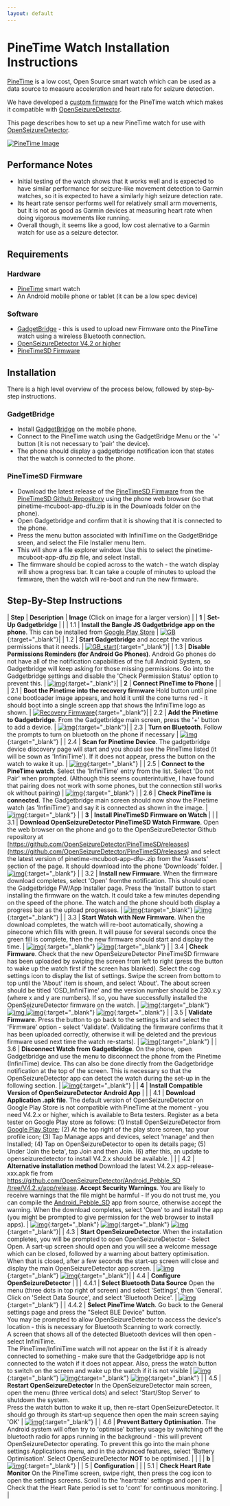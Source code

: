 ```yaml
---
layout: default
---
```


# PineTime Watch Installation Instructions

[PineTime](https://www.pine64.org/pinetime/) is a low cost, Open Source smart watch which can be used as a data source to measure acceleration and heart rate for seizure detection.   

We have developed a [custom firmware](https://github.com/OpenSeizureDetector/PineTimeSD) for the PineTime watch which makes it compatible with [OpenSeizureDetector](https://openseizuredetector.org.uk).

This page describes how to set up a new PineTime watch for use with [OpenSeizureDetector](https://openseizuredetector.org.uk).

[![PineTime Image](/assets/images/pinetime-installation-images/pinetime.png)](https://www.pine64.org/pinetime/)


## Performance Notes 
  * Initial testing of the watch shows that it works well and is expected to have similar performance for seizure-like movement detection to Garmin watches, so it is expected to have a similarly high seizure detection rate.    
  * Its heart rate sensor performs well for relatively small arm movements, but it is not as good as Garmin devices at measuring heart rate when doing vigorous movements like running.
  * Overall though, it seems like a good, low cost alernative to a Garmin watch for use as a seizure detector.


## Requirements

### Hardware
  - [PineTime](https://www.pine64.org/pinetime/) smart watch
  - An Android mobile phone or tablet (it can be a low spec device)


### Software
  - [GadgetBridge](https://play.google.com/store/apps/details?id=com.espruino.gadgetbridge.banglejs&hl=en&gl=US) - this is used to upload new Firmware onto the PineTime watch using a wireless Bluetooth connection.
  - [OpenSeizureDetector V4.2 or higher](https://github.com/OpenSeizureDetector/Android_Pebble_SD/tree/V4.2.x/app/release)
  - [PineTimeSD Firmware](https://github.com/OpenSeizureDetector/PineTimeSD/releases/latest)


## Installation

There is a high level overview of the process below, followed by step-by-step instructions.

### GadgetBridge
  - Install [GadgetBridge](https://play.google.com/store/apps/details?id=com.espruino.gadgetbridge.banglejs&hl=en&gl=US) on the mobile phone.
  - Connect to the PineTime watch using the GadgetBridge Menu or the '+' button (it is not necessary to 'pair' the device).
  - The phone should display a gadgetbridge notification icon that states that the watch is connected to the phone.

### PineTimeSD Firmware
  - Download the latest release of the [PineTimeSD Firmware](https://github.com/OpenSeizureDetector/PineTimeSD) from the [PineTimeSD Github Repository](https://github.com/OpenSeizureDetector/PineTimeSD) using the phone web browser (so that pinetime-mcuboot-app-dfu.zip is in the Downloads folder on the phone).
  - Open Gadgetbridge and confirm that it is showing that it is connected to the phone.
  - Press the menu button associated with InfiniTime on the GadgetBridge sreen, and select the File Installer menu Item.
  - This will show a file explorer window.  Use this to select the pinetime-mcuboot-app-dfu.zip file, and select Install.
  - The firmware should be copied across to the watch - the watch display will show a progress bar.  It can take a couple of minutes to upload the firmware, then the watch will re-boot and run the new firmware.


## Step-By-Step Instructions

| **Step** | **Description** |  **Image** (Click on image for a larger version) | 
| **1**    | **Set-Up Gadgetbridge** | |
| 1.1   | **Install the Bangle JS Gadgetbridge app on the phone**.  This can be installed from [Google Play Store](https://play.google.com/store/apps/details?id=com.espruino.gadgetbridge.banglejs) | [![GB](/assets/images/pinetime-installation-images/DSC_0220.JPG)](/assets/images/pinetime-installation-images/DSC_0220.JPG){:target="_blank"}| 
| 1.2    | **Start Gadgetbridge** and accept the various permissions that it needs. | [![GB_start](/assets/images/pinetime-installation-images/DSC_0223.JPG)](/assets/images/pinetime-installation-images/DSC_0223.JPG){:target="_blank"}| 
| 1.3    | **Disable Permissions Reminders (for Android Go Phones)**.  Android Go phones do not have all of the notification capabilities of the full Android System, so Gadgetbridge will keep asking for those missing permissions.   Go into the Gadgetbridge settings and disable the 'Check Permission Status' option to prevent this.  | [![img](/assets/images/pinetime-installation-images/DSC_0226.JPG)](/assets/images/pinetime-installation-images/DSC_0226.JPG){:target="_blank"}| 
| **2** | **Connect PineTime to Phone** | |
| 2.1   | **Boot the Pinetime into the recovery firmware** Hold button until pine cone bootloader image appears, and hold it until the cone turns red - it should boot into a single screen app that shows the InfiniTime logo as shown.  | [![Recovery Firmware](/assets/images/pinetime-installation-images/DSC_0218.JPG)](/assets/images/pinetime-installation-images/DSC_0218.JPG){:target="_blank"}|
| 2.2   | **Add the Pinetime to Gadgetbridge**.  From the Gadgetbridge main screen, press the '+' button to add a device.  | [![img](/assets/images/pinetime-installation-images/DSC_0227.JPG)](/assets/images/pinetime-installation-images/DSC_0227.JPG){:target="_blank"}| 
| 2.3   | **Turn on Bluetooth**.  Follow the prompts to turn on bluetooth on the phone if necessary  | [![img](/assets/images/pinetime-installation-images/DSC_0228.JPG)](/assets/images/pinetime-installation-images/DSC_0228.JPG){:target="_blank"} | 
| 2.4  | **Scan for Pinetime Device**.  The gadgetbridge device discovery page will start and you should see the PineTime listed (it will be sown as 'InfiniTime').   If it does not appear, press the button on the watch to wake it up.  | [![img](/assets/images/pinetime-installation-images/DSC_0233.JPG)](/assets/images/pinetime-installation-images/DSC_0233.JPG){:target="_blank"} | 
| 2.5 | **Connect to the PineTime watch**.  Select the 'InfiniTime' entry from the list.   Select 'Do not Pair' when prompted.  (Although this seems counterintuitive, I have found that pairing does not work with some phones, but the connection still works ok without pairing)  | [![img](/assets/images/pinetime-installation-images/DSC_0234.JPG)](/assets/images/pinetime-installation-images/DSC_0234.JPG){:target="_blank"} | 
| 2.6 | **Check PineTime is connected**.   The Gadgetbridge main screen should now show the Pinetime watch (as 'InfiniTime') and say it is connected as shown in the image.  | [![img](/assets/images/pinetime-installation-images/DSC_0235.JPG)](/assets/images/pinetime-installation-images/DSC_0235.JPG){:target="_blank"} | 
| **3** | **Install PineTimeSD Firmware on Watch** | |
| 3.1    | **Download OpenSeizureDetector PineTimeSD Watch Firmware**.  Open the web browser on the phone and go to the OpenSeizureDetector Github repository at [https://github.com/OpenSeizureDetector/PineTimeSD/releases](https://github.com/OpenSeizureDetector/PineTimeSD/releases) and select the latest version of pinetime-mcuboot-app-dfu-<version number>.zip from the 'Asssets' section of the page.   It should download into the phone 'Downloads' folder. | [![img](/assets/images/pinetime-installation-images/DSC_0240.JPG)](/assets/images/pinetime-installation-images/DSC_0240.JPG){:target="_blank"} | 
| 3.2    | **Install new Firmware**.  When the firmware download completes, select 'Open' fromthe notification.  This should open the Gadgetbridge FW/App Installer page.   Press the 'Install' button to start installing the firmware on the watch.    It could take a few minutes depending on the speed of the phone.   The watch and the phone should both display a progress bar as the upload progresses.  | [![img](/assets/images/pinetime-installation-images/DSC_0242.JPG)](/assets/images/pinetime-installation-images/DSC_0242.JPG){:target="_blank"}  [![img](/assets/images/pinetime-installation-images/DSC_0245.JPG)](/assets/images/pinetime-installation-images/DSC_0245.JPG){:target="_blank"} | 
| 3.3    | **Start Watch with New Firmware**.  When the download completes, the watch will re-boot automatically, showing a pinecone which fills with green.   It will pause for several seconds once the green fill is complete, then the new firmware should start and display the time.  | [![img](/assets/images/pinetime-installation-images/DSC_0247.JPG)](/assets/images/pinetime-installation-images/DSC_0247.JPG){:target="_blank"} [![img](/assets/images/pinetime-installation-images/DSC_0248.JPG)](/assets/images/pinetime-installation-images/DSC_0248.JPG){:target="_blank"} | 
| 3.4    | **Check Firmware**.  Check that the new OpenSeizureDetector PineTimeSD firmware has been uploaded by swiping the screen from left to right (press the button to wake up the watch first if the screen has blanked).   Select the cog settings icon to display the list of settings.   Swipe the screen from bottom to top until the 'About' item is shown, and select 'About'.   The about screen should be titled 'OSD_InfiniTime' and the version number should be 230.x.y (where x and y are numbers).   If so, you have successfully installed the OpenSeizureDetector firmware on the watch. | [![img](/assets/images/pinetime-installation-images/DSC_0249.JPG)](/assets/images/pinetime-installation-images/DSC_0249.JPG){:target="_blank"} [![img](/assets/images/pinetime-installation-images/DSC_0250.JPG) ![img](/assets/images/pinetime-installation-images/DSC_0252.JPG)](/assets/images/pinetime-installation-images/DSC_0250.JPG){:target="_blank"} [![img](/assets/images/pinetime-installation-images/DSC_0252.JPG)](/assets/images/pinetime-installation-images/DSC_0252.JPG){:target="_blank"} | 
| 3.5    | **Validate Firmware**.  Press the button to go back to the settings list and select the 'Firmware' option - select 'Validate'.  (Validating the firmware confirms that it has been uploaded correctly, otherwise it will be deleted and the previous firmware used next time the watch re-starts).  | [![img](/assets/images/pinetime-installation-images/DSC_0254.JPG)](/assets/images/pinetime-installation-images/DSC_0254.JPG){:target="_blank"} | 
| 3.6   | **Disconnect Watch from Gadgetbridge**.  On the phone, open Gadgetbridge and use the menu to disconnect the phone from the Pinetime (InfiniTime) device.   Ths can also be done directly from the Gadgetbridge notification at the top of the screen.  This is necessary so that the OpenSeizureDetector app can detect the watch during the set-up in the following section.  | [![img](/assets/images/pinetime-installation-images/DSC_0281.JPG)](/assets/images/pinetime-installation-images/DSC_0281.JPG){:target="_blank"} |
| **4** | **Install Compatible Version of OpenSeizureDetector Android App**      |  |
|  4.1   | **Download Application .apk file**.  The default version of OpenSeizureDetector on Google Play Store is not compatible with PineTime at the moment - you need V4.2.x or higher, which is available to Beta testers.  Register as a beta tester on Google Play store as follows:  (1) Install OpenSeizureDetector from [Google Play Store](https://play.google.com/store/apps/details?id=uk.org.openseizuredetector&hl=en_GB&gl=US); (2) At the top right of the play store screen, tap your profile icon; (3) Tap Manage apps and devices, select 'manage' and then Installed; (4) Tap on OpenSeizureDetector to open its details page; (5) Under 'Join the beta', tap Join and then Join.  (6) after this, an update to openseizuredetector to install V4.2.x should be available.  | | 
|  4.2   | **Alternative installation method** Download the latest V4.2.x app-release-xxx.apk fle from [https://github.com/OpenSeizureDetector/Android_Pebble_SD /tree/V4.2.x/app/release](https://github.com/OpenSeizureDetector/Android_Pebble_SD/tree/V4.2.x/app/release).   **Accept Security Warnings**.  You are likely to receive warnings that the file might be harmful - If you do not trust me, you can compile the [Android_Pebble_SD](https://github.com/OpenSeizureDetector/Android_Pebble_SD/tree/V4.2.x) app from source, otherwise accept the warning.  When the download completes, select 'Open' to and install the app (you might be prompted to give permission for the web browser to install apps). | [![img](/assets/images/pinetime-installation-images/DSC_0263.JPG)](/assets/images/pinetime-installation-images/DSC_0263.JPG){:target="_blank"} [![img](/assets/images/pinetime-installation-images/DSC_0265.JPG)](/assets/images/pinetime-installation-images/DSC_0265.JPG){:target="_blank"} [![img](/assets/images/pinetime-installation-images/DSC_0267.JPG)](/assets/images/pinetime-installation-images/DSC_0267.JPG){:target="_blank"}| 
|  4.3   | **Start OpenSeizureDetector**.  When the installation completes, you will be prompted to open OpenSeizureDetector - Select Open.   A sart-up screen should open and you will see a welcome message which can be closed, followed by a warning about battery optimisation.  When that is closed, after a few seconds the start-up screen will close and display the main OpenSeizureDetector app screen. | [![img](/assets/images/pinetime-installation-images/DSC_0272.JPG)](/assets/images/pinetime-installation-images/DSC_0272.JPG){:target="_blank"} [![img](/assets/images/pinetime-installation-images/DSC_0273.JPG)](/assets/images/pinetime-installation-images/DSC_0273.JPG){:target="_blank"}| 
| 4.4 | **Configure OpenSeizureDetector** | |
|  4.4.1   | **Select Bluetooth Data Source** Open the menu (three dots in top right of screen) and select 'Settings', then 'General'.  Click on 'Select Data Source', and select 'Bluetooth Deice'.    | [![img](/assets/images/pinetime-installation-images/DSC_0278.JPG)](/assets/images/pinetime-installation-images/DSC_0278.JPG){:target="_blank"} | 
|  4.4.2   | **Select PineTime Watch**. Go back to the General settings page and press the "Select BLE Device" button.<br/>   You may be prompted to allow OpenSeizureDetector to access the device's location - this is necessary for Bluetooth Scanning to work correctly.<br/>   A screen that shows all of the detected Bluetooth devices will then open - select InfiniTime. <br/>  The PineTime/InfiniTime watch will not appear on the list if it is already connected to something - make sure that the Gadgetbridge app is not connected to the watch if it does not appear.  Also, press the watch button to switch on the screen and wake up the watch if it is not visible | [![img](/assets/images/pinetime-installation-images/DSC_0284.JPG)](/assets/images/pinetime-installation-images/DSC_0284.JPG){:target="_blank"} [![img](/assets/images/pinetime-installation-images/DSC_0285.JPG)](/assets/images/pinetime-installation-images/DSC_0285.JPG){:target="_blank"} [![img](/assets/images/pinetime-installation-images/DSC_0286.JPG)](/assets/images/pinetime-installation-images/DSC_0286.JPG){:target="_blank"}  | 
| 4.5    | **Restart OpenSeizureDetector**  In the OpenSeizureDetector main screen, open the menu (three vertical dots) and select 'Start/Stop Server' to shutdown the system.<br/>Press the watch button to wake it up, then re-start OpenSeizureDetector.  It should go through its start-up sequence then open the main screen saying 'OK'  | [![img](/assets/images/pinetime-installation-images/DSC_0292.JPG)](/assets/images/pinetime-installation-images/DSC_0292.JPG){:target="_blank"} | 
| 4.6    | **Prevent Battery Optimisation**.  The Android system will often try to 'optimise' battery usage by switching off the bluetooth radio for apps running in the background - this will prevent OpenSeizureDetector operating.   To prevent this go into the main phone settings Applications menu, and in the advanced features, select 'Battery Optimisation'.  Select OpenSeizureDetector **NOT** to be optimised.  |  | 
|     | **b**  | [![img](/assets/images/pinetime-installation-images/DSC_0223.JPG)](/assets/images/pinetime-installation-images/DSC_0223.JPG){:target="_blank"} | 
| 5 | **Configuration** | |
| 5.1 | **Check Heart Rate Monitor**  On the PineTime screen, swipe right, then press the cog icon to open the settings screens.  Scroll to the 'heartrate' settings and open it.  Check that the Heart Rate period is set to 'cont' for continuous monitoring. | |
